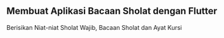 ## Membuat Aplikasi Bacaan Sholat dengan Flutter
Berisikan Niat-niat Sholat Wajib, Bacaan Sholat dan Ayat Kursi


<!-- 
             ==== KELOMPOK 13 =====

        1. RONI SYANTURI  2111102441128
        2. AKHMAD QASIM   2211102441237
         -->
